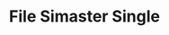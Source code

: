 ---
title: File Simaster Single
keywords: simaster single
sidebar: file
toc: false
permalink: file-simaster-single.html
folder: file
comments: true
donasi: true
tags: [file]
---